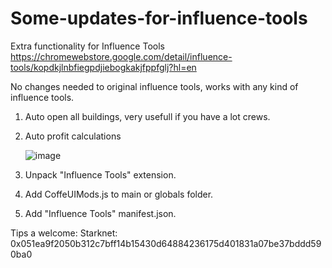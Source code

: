 # Some-updates-for-influence-tools

Extra functionality for Influence Tools
https://chromewebstore.google.com/detail/influence-tools/kopdkjlnbfiegpdjiebogkakjfppfglj?hl=en

No changes needed to original influence tools, works with any kind of influence tools. 

1. Auto open all buildings, very usefull if you have a lot crews.
2. Auto profit calculations

   ![image](https://github.com/user-attachments/assets/98c48967-4976-4b43-98a2-e27e88f99b06)

1. Unpack "Influence Tools" extension.
2. Add CoffeUIMods.js to main or globals folder.
3. Add "Influence Tools" manifest.json.


Tips a welcome:
Starknet: 0x051ea9f2050b312c7bff14b15430d64884236175d401831a07be37bddd590ba0


